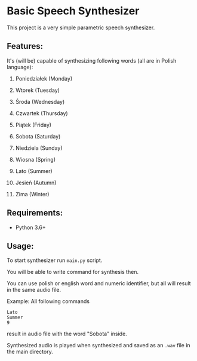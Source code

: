 # Basic Speech Synthesizer

This project is a very simple parametric speech synthesizer.

## Features:

It's (will be) capable of synthesizing following words (all are in Polish language):

1) Poniedziałek (Monday)
2) Wtorek (Tuesday)
3) Środa (Wednesday)
4) Czwartek (Thursday)
5) Piątek (Friday)
6) Sobota (Saturday)
7) Niedziela (Sunday)

8) Wiosna (Spring)
9) Lato (Summer)
10) Jesień (Autumn)
11) Zima (Winter)

## Requirements:

- Python 3.6+

## Usage:

To start synthesizer run `main.py` script.

You will be able to write command for synthesis then.

You can use polish or english word and numeric identifier,
but all will result in the same audio file.

Example:
All following commands
```
Lato
Summer
9
```
result in audio file with the word "Sobota" inside.

Synthesized audio is played when synthesized and
saved as an `.wav` file in the main directory.
